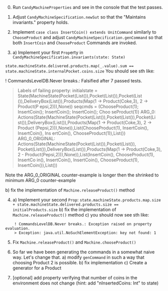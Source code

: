 0. Run `CandyMachineProperties` and see in the console that the test passes.
1. Adjust `CandyMachineSpecification.newSut` so that the "Maintains invariants." property holds.
2. Implement `case class InsertCoin() extends UnitCommand` similarly to `ChooseProduct`
  and adjust `CandyMachineSpecification.genCommand` so that both `InsertCoin` and `ChooseProduct` Commands are invoked.

3. a) Implement your first `Prop`erty in `CandyMachineSpecification.invariants(state: State)`

```state.machineState.delivered.products.map(_.value).sum == state.machineState.internalPocket.coins.size```
   You should see sth like:

   ! CommandsLevelDB.Never breaks.: Falsified after 7 passed tests.
> Labels of failing property:
initialstate = State(MachineState(Pocket(List()),Pocket(List()),Pocket(List
  ()),DeliveryBox(List()),Products(Map(1 -> Product(Coke,3), 2 -> Product(P
  epsi,2))),None))
seqcmds = (ChooseProduct(1); InsertCoin(); InsertCoin(); InsertCoin(); Choo
  seProduct(1))
> ARG_0: Actions(State(MachineState(Pocket(List()),Pocket(List()),Pocket(Li
  st()),DeliveryBox(List()),Products(Map(1 -> Product(Coke,3), 2 -> Product
  (Pepsi,2))),None)),List(ChooseProduct(1), InsertCoin(), InsertCoin(), Ins
  ertCoin(), ChooseProduct(1)),List())
> ARG_0_ORIGINAL: Actions(State(MachineState(Pocket(List()),Pocket(List()),
  Pocket(List()),DeliveryBox(List()),Products(Map(1 -> Product(Coke,3), 2 -
  > Product(Pepsi,2))),None)),List(InsertCoin(), ChooseProduct(1), InsertCo
  in(), InsertCoin(), InsertCoin(), ChooseProduct(1), InsertCoin()),List())

  Note the ARG_0_ORIGINAL counter-example is longer then the shrinked to minimum ARG_0 counter-example

   b) fix the implementation of `Machine.releaseProduct()` method

 4. a) Implement your second `Prop`:
```state.machineState.products.map.size + state.machineState.delivered.products.size == initialProducts.size```
    b) fix the implementation of `Machine.releaseProduct()` method
    c) you should now see sth like:
```
    ! CommandsLevelDB.Never breaks.: Exception raised on property evaluation.
    > Exception: java.util.NoSuchElementException: key not found: 1
```

5. Fix `Machine.releaseProduct()` and `Machine.chooseProduct()`

6. So far we have been generating the commands in a somewhat naive way. Let's change that.
a) modify `genCommand` in such a way that choosing Product 2 is possible.
b) fix implementation
c) Create a generator for a Product

7. [optional] add property verifying that number of coins in the environment does not change (hint: add "nInsertedCoins: Int" to state)
